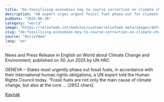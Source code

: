 ```yaml
---
title: "De-fossilising economies key to course correction on climate change and human rights protection, says UN expert"
description: "UN expert urges urgent fossil fuel phase-out for climate and human rights protection."
pubDate: "2025-06-30"
category: "world"
image: "https://reliefweb.int/modules/custom/reliefweb_meta/images/default.png"
slug: "de-fossilising-economies-key-to-course-correction-on-climate-change-and-human-ri"
source: "ReliefWeb"
lang: "en"
---
```


News and Press Release in English on World about Climate Change and Environment; published on 30 Jun 2025 by UN HRC

GENEVA – States must urgently phase out fossil fuels, in accordance with their international human rights obligations, a UN expert told the Human Rights Council today.
“Fossil fuels are not only the main cause of climate change, but also at the core ... [2652 chars]

[Kaynak](https://reliefweb.int/report/world/de-fossilising-economies-key-course-correction-climate-change-and-human-rights-protection-says-un-expert)
